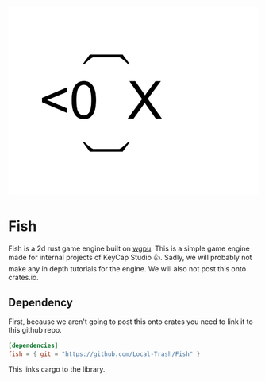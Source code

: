 # ![Fish](./logo.png)

# Fish
Fish is a 2d rust game engine built on [wgpu](https://wgpu.rs). This is a simple game engine made for internal projects of KeyCap Studio :thumbsup:. Sadly, we will probably not make any in depth tutorials for the engine. We will also not post this onto crates.io. 

## Dependency
First, because we aren't going to post this onto crates you need to link it to this github repo. 
```toml
[dependencies]
fish = { git = "https://github.com/Local-Trash/Fish" }
```
This links cargo to the library.